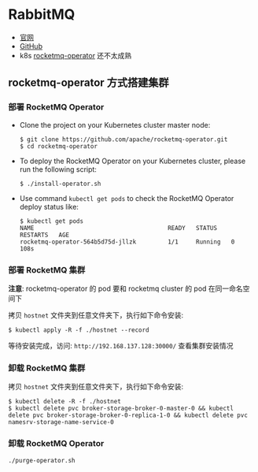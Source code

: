 # RabbitMQ

- [官网](https://rocketmq.apache.org/)
- [GitHub](https://github.com/apache/rocketmq)
- k8s [rocketmq-operator](https://github.com/apache/rocketmq-operator) 还不太成熟

## rocketmq-operator 方式搭建集群
### 部署 RocketMQ Operator
- Clone the project on your Kubernetes cluster master node:
  ```shell
  $ git clone https://github.com/apache/rocketmq-operator.git
  $ cd rocketmq-operator
  ```
- To deploy the RocketMQ Operator on your Kubernetes cluster, please run the following script:
  ```shell
  $ ./install-operator.sh
  ```
- Use command `kubectl get pods` to check the RocketMQ Operator deploy status like:
  ```shell
  $ kubectl get pods
  NAME                                      READY   STATUS    RESTARTS   AGE
  rocketmq-operator-564b5d75d-jllzk         1/1     Running   0          108s
  ```

### 部署 RocketMQ 集群
**注意**: rocketmq-operator 的 pod 要和 rocketmq cluster 的 pod 在同一命名空间下

拷贝 `hostnet` 文件夹到任意文件夹下，执行如下命令安装:
```shell
$ kubectl apply -R -f ./hostnet --record
```
等待安装完成，访问: `http://192.168.137.128:30000/` 查看集群安装情况

### 卸载 RocketMQ 集群
拷贝 `hostnet` 文件夹到任意文件夹下，执行如下命令安装:
```shell
$ kubectl delete -R -f ./hostnet
$ kubectl delete pvc broker-storage-broker-0-master-0 && kubectl delete pvc broker-storage-broker-0-replica-1-0 && kubectl delete pvc namesrv-storage-name-service-0
```

### 卸载 RocketMQ Operator
```shell
./purge-operator.sh
```